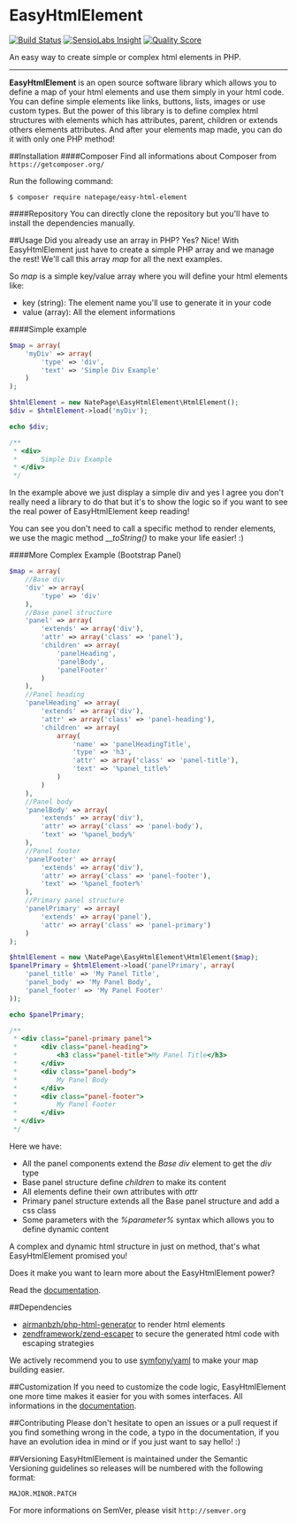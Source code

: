 <p align="center">

<h1>EasyHtmlElement</h1>

<p>
    <a href="https://travis-ci.org/natepage/easy-html-element"><img src="https://travis-ci.org/natepage/easy-html-element.svg?branch=master" alt="Build Status"></a>
    <a href="https://insight.sensiolabs.com/projects/1ca37d08-6889-4280-aa4c-5739bf2be48a"><img src="https://img.shields.io/sensiolabs/i/1ca37d08-6889-4280-aa4c-5739bf2be48a.svg" alt="SensioLabs Insight"></a>
    <a href="https://scrutinizer-ci.com/g/natepage/easy-html-element"><img src="https://img.shields.io/scrutinizer/g/natepage/easy-html-element.svg" alt="Quality Score"></a>
</p>

<p>An easy way to create simple or complex html elements in PHP.</p>

</p>

---

**EasyHtmlElement** is an open source software library which allows you to define a map of your html elements and use them simply in your html code. You can define simple elements like links, buttons, lists, images or use custom types. But the power of this library is to define complex html structures with elements which has attributes, parent, children or extends others elements attributes. And after your elements map made, you can do it with only one PHP method!

##Installation
####Composer
Find all informations about Composer from `https://getcomposer.org/`

Run the following command:
```
$ composer require natepage/easy-html-element
```

####Repository
You can directly clone the repository but you'll have to install the dependencies manually.

##Usage
Did you already use an array in PHP? Yes? Nice! With EasyHtmlElement just have to create a simple PHP array and we manage the rest! We'll call this array _map_ for all the next examples.

So _map_ is a simple key/value array where you will define your html elements like:

* key (string): The element name you'll use to generate it in your code
* value (array): All the element informations

####Simple example
``` php
$map = array(
    'myDiv' => array(
        'type' => 'div',
        'text' => 'Simple Div Example'
    )
);

$htmlElement = new NatePage\EasyHtmlElement\HtmlElement();
$div = $htmlElement->load('myDiv');

echo $div; 

/**
 * <div>
 *      Simple Div Example
 * </div>
 */
```
In the example above we just display a simple div and yes I agree you don't really need a library to do that but it's to show the logic so if you want to see the real power of EasyHtmlElement keep reading!

You can see you don't need to call a specific method to render elements, we use the magic method ___toString()_ to make your life easier! :)

####More Complex Example (Bootstrap Panel)
``` php
$map = array(
    //Base div
    'div' => array(
        'type' => 'div'
    ),
    //Base panel structure
    'panel' => array(
        'extends' => array('div'),
        'attr' => array('class' => 'panel'),
        'children' => array(
            'panelHeading',
            'panelBody',
            'panelFooter'
        )
    ),
    //Panel heading
    'panelHeading' => array(
        'extends' => array('div'),
        'attr' => array('class' => 'panel-heading'),
        'children' => array(
            array(
                'name' => 'panelHeadingTitle',
                'type' => 'h3',
                'attr' => array('class' => 'panel-title'),
                'text' => '%panel_title%'
            )
        )
    ),
    //Panel body
    'panelBody' => array(
        'extends' => array('div'),
        'attr' => array('class' => 'panel-body'),
        'text' => '%panel_body%'
    ),
    //Panel footer
    'panelFooter' => array(
        'extends' => array('div'),
        'attr' => array('class' => 'panel-footer'),
        'text' => '%panel_footer%'
    ),
    //Primary panel structure
    'panelPrimary' => array(
        'extends' => array('panel'),
        'attr' => array('class' => 'panel-primary')
    )
);

$htmlElement = new \NatePage\EasyHtmlElement\HtmlElement($map);
$panelPrimary = $htmlElement->load('panelPrimary', array(
    'panel_title' => 'My Panel Title',
    'panel_body' => 'My Panel Body',
    'panel_footer' => 'My Panel Footer'
));

echo $panelPrimary;

/**
 * <div class="panel-primary panel">
 *      <div class="panel-heading">
 *          <h3 class="panel-title">My Panel Title</h3>
 *      </div>
 *      <div class="panel-body">
 *          My Panel Body
 *      </div>
 *      <div class="panel-footer">
 *          My Panel Footer
 *      </div>
 * </div>
 */
```
Here we have:
* All the panel components extend the _Base div_ element to get the _div_ type
* Base panel structure define _children_ to make its content
* All elements define their own attributes with _attr_
* Primary panel structure extends all the Base panel structure and add a css class
* Some parameters with the _%parameter%_ syntax which allows you to define dynamic content

A complex and dynamic html structure in just on method, that's what EasyHtmlElement promised you!

Does it make you want to learn more about the EasyHtmlElement power?

Read the [documentation](doc/index.md).

##Dependencies
* [airmanbzh/php-html-generator](https://github.com/Airmanbzh/php-html-generator) to render html elements
* [zendframework/zend-escaper](https://github.com/zendframework/zend-escaper) to secure the generated html code with escaping strategies

We actively recommend you to use [symfony/yaml](http://symfony.com/doc/current/components/yaml.html) to make your map building easier.

##Customization
If you need to customize the code logic, EasyHtmlElement one more time makes it easier for you with somes interfaces. All informations in the [documentation](doc/customization.md).

##Contributing
Please don't hesitate to open an issues or a pull request if you find something wrong in the code, a typo in the documentation, if you have an evolution idea in mind or if you just want to say hello! :)

##Versioning
EasyHtmlElement is maintained under the Semantic Versioning guidelines so releases will be numbered with the following format:
```
MAJOR.MINOR.PATCH
```
For more informations on SemVer, please visit `http://semver.org`
